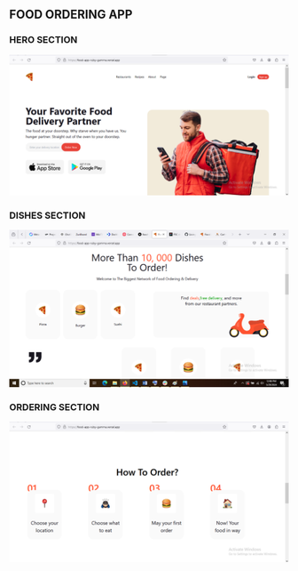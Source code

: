 ## FOOD ORDERING APP

### HERO SECTION

![](./public/assets/food-App.png)

### DISHES SECTION

![](./public/assets/Dishes.png)

### ORDERING SECTION

![](./public/assets/order.png)
